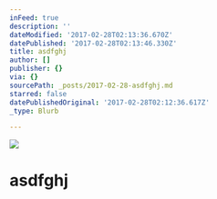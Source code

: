 ```yaml
---
inFeed: true
description: ''
dateModified: '2017-02-28T02:13:36.670Z'
datePublished: '2017-02-28T02:13:46.330Z'
title: asdfghj
author: []
publisher: {}
via: {}
sourcePath: _posts/2017-02-28-asdfghj.md
starred: false
datePublishedOriginal: '2017-02-28T02:12:36.617Z'
_type: Blurb

---
```

![](https://the-grid-user-content.s3-us-west-2.amazonaws.com/4ed13cf3-0ca9-4b64-8f0a-f87b9b4612e5.jpg)

# asdfghj